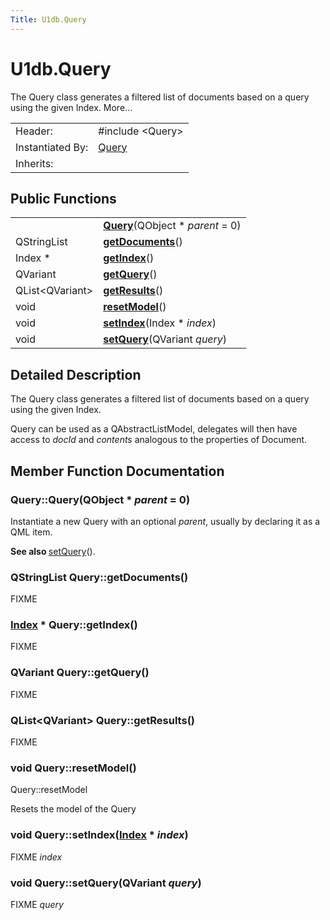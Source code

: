 ```yaml
---
Title: U1db.Query
---
```


# U1db.Query

<!-- $$$Query-brief -->
<p>The Query class generates a filtered list of documents based on a query using the given Index. More...</p>
<!-- @@@Query -->
<table class="alignedsummary">
<tr><td class="memItemLeft rightAlign topAlign"> Header:</td><td class="memItemRight bottomAlign"> <span class="preprocessor">#include &lt;Query&gt;</span>
</td></tr><tr><td class="memItemLeft rightAlign topAlign"> Instantiated By:</td><td class="memItemRight bottomAlign"> <a href="../../../apps/qml/sdk-14.10/U1db.Query.md">Query</a></td></tr><tr><td class="memItemLeft rightAlign topAlign"> Inherits:</td><td class="memItemRight bottomAlign"> </td></tr></table><ul>
</ul>
<h2 id="public-functions">Public Functions</h2>
<table class="alignedsummary">
<tr><td class="memItemLeft rightAlign topAlign"> </td><td class="memItemRight bottomAlign"><b><a href="#Query">Query</a></b>(QObject *<i> parent</i> = 0)</td></tr>
<tr><td class="memItemLeft rightAlign topAlign"> QStringList </td><td class="memItemRight bottomAlign"><b><a href="#getDocuments">getDocuments</a></b>()</td></tr>
<tr><td class="memItemLeft rightAlign topAlign"> Index * </td><td class="memItemRight bottomAlign"><b><a href="#getIndex">getIndex</a></b>()</td></tr>
<tr><td class="memItemLeft rightAlign topAlign"> QVariant </td><td class="memItemRight bottomAlign"><b><a href="#getQuery">getQuery</a></b>()</td></tr>
<tr><td class="memItemLeft rightAlign topAlign"> QList&lt;QVariant&gt; </td><td class="memItemRight bottomAlign"><b><a href="#getResults">getResults</a></b>()</td></tr>
<tr><td class="memItemLeft rightAlign topAlign"> void </td><td class="memItemRight bottomAlign"><b><a href="#resetModel">resetModel</a></b>()</td></tr>
<tr><td class="memItemLeft rightAlign topAlign"> void </td><td class="memItemRight bottomAlign"><b><a href="#setIndex">setIndex</a></b>(Index *<i> index</i>)</td></tr>
<tr><td class="memItemLeft rightAlign topAlign"> void </td><td class="memItemRight bottomAlign"><b><a href="#setQuery">setQuery</a></b>(QVariant<i> query</i>)</td></tr>
</table>
<!-- $$$Query-description -->
<h2 id="details">Detailed Description</h2>
<p>The Query class generates a filtered list of documents based on a query using the given Index.</p>
<p>Query can be used as a QAbstractListModel, delegates will then have access to <i>docId</i> and <i>contents</i> analogous to the properties of Document.</p>
<!-- @@@Query -->
<h2>Member Function Documentation</h2>
<!-- $$$Query[overload1]$$$QueryQObject* -->
<h3 class="fn" id="Query">Query::<span class="name">Query</span>(<span class="type">QObject</span> *<i> parent</i> = 0)</h3>
<p>Instantiate a new Query with an optional <i>parent</i>, usually by declaring it as a QML item.</p>
<p><b>See also </b><a href="#setQuery">setQuery</a>().</p>
<!-- @@@Query -->
<!-- $$$getDocuments[overload1]$$$getDocuments -->
<h3 class="fn" id="getDocuments"><span class="type">QStringList</span> Query::<span class="name">getDocuments</span>()</h3>
<p>FIXME</p>
<!-- @@@getDocuments -->
<!-- $$$getIndex[overload1]$$$getIndex -->
<h3 class="fn" id="getIndex"><span class="type"><a href="../../../apps/qml/sdk-14.10/U1db.Index.md">Index</a></span> * Query::<span class="name">getIndex</span>()</h3>
<p>FIXME</p>
<!-- @@@getIndex -->
<!-- $$$getQuery[overload1]$$$getQuery -->
<h3 class="fn" id="getQuery"><span class="type">QVariant</span> Query::<span class="name">getQuery</span>()</h3>
<p>FIXME</p>
<!-- @@@getQuery -->
<!-- $$$getResults[overload1]$$$getResults -->
<h3 class="fn" id="getResults"><span class="type">QList</span>&lt;<span class="type">QVariant</span>&gt; Query::<span class="name">getResults</span>()</h3>
<p>FIXME</p>
<!-- @@@getResults -->
<!-- $$$resetModel[overload1]$$$resetModel -->
<h3 class="fn" id="resetModel"><span class="type">void</span> Query::<span class="name">resetModel</span>()</h3>
<p>Query::resetModel</p>
<p>Resets the model of the Query</p>
<!-- @@@resetModel -->
<!-- $$$setIndex[overload1]$$$setIndexIndex* -->
<h3 class="fn" id="setIndex"><span class="type">void</span> Query::<span class="name">setIndex</span>(<span class="type"><a href="../../../apps/qml/sdk-14.10/U1db.Index.md">Index</a></span> *<i> index</i>)</h3>
<p>FIXME <i>index</i></p>
<!-- @@@setIndex -->
<!-- $$$setQuery[overload1]$$$setQueryQVariant -->
<h3 class="fn" id="setQuery"><span class="type">void</span> Query::<span class="name">setQuery</span>(<span class="type">QVariant</span><i> query</i>)</h3>
<p>FIXME <i>query</i></p>
<!-- @@@setQuery -->

